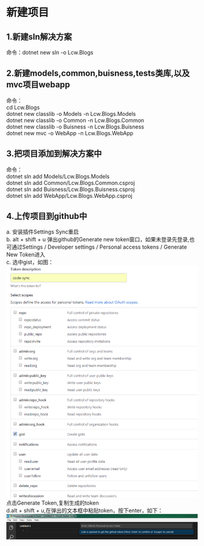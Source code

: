 新建项目
=========

1.新建sln解决方案
---------

命令：dotnet new sln -o Lcw.Blogs  

2.新建models,common,buisness,tests类库,以及mvc项目webapp  
---------

命令：  
    cd Lcw.Blogs  
    dotnet new classlib -o Models -n Lcw.Blogs.Models  
    dotnet new classlib -o Common -n Lcw.Blogs.Common  
    dotnet new classlib -o Buisness -n Lcw.Blogs.Buisness  
    dotnet new mvc -o WebApp -n Lcw.Blogs.WebApp  
    
3.把项目添加到解决方案中
----------
命令：  
    dotnet sln add Models/Lcw.Blogs.Models     
    dotnet sln add Common/Lcw.Blogs.Common.csproj  
    dotnet sln add Buisness/Lcw.Blogs.Buisness.csproj  
    dotnet sln add WebApp/Lcw.Blogs.WebApp.csproj  

4.上传项目到github中
---------
a. 安装插件Settings Sync重启  
b. alt + shift + u 弹出github的Generate new token窗口，如果未登录先登录,也可通过Settings / Developer settings / Personal access tokens / Generate New Token进入  
c. 选中gist，如图：
![Alt text](img/1.png)  
点击Generate Token,复制生成的token  
d.alt + shift + u,在弹出的文本框中粘贴token，按下enter，如下：
![alt text](img/2.png)







